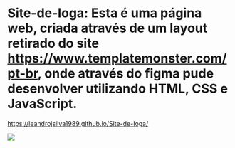 # Site-de-Ioga: Esta é uma página web, criada através de um layout retirado do site https://www.templatemonster.com/pt-br, onde através do figma pude desenvolver utilizando HTML, CSS e JavaScript.
https://leandrojsilva1989.github.io/Site-de-Ioga/

<img src="https://imgur.com/a/nS21eIq"/>
